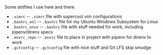 Some dotfiles I use here and there.

* `.vimrc` -- `.vimrc` file with supercool vim configurations
* `.bashrc_wsl` -- `.bashrc` file for my Ubuntu Windows Subsystem for Linux
* `.bashrc_onco` -- `.bashrc` file with stuff needed for work, including pipenv/direnv specs
* `.envrc_repo` -- `.envrc` file to place in project with pipenv for direnv to work
* `.gitconfig` -- `.gitconfig` file with nice stuff and Git LFS skip smudge
